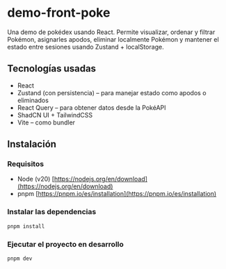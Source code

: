 # demo-front-poke

Una demo de pokédex usando React. Permite visualizar, ordenar y filtrar Pokémon, asignarles apodos, eliminar localmente Pokémon y mantener el estado entre sesiones usando Zustand + localStorage.

## Tecnologías usadas

- React
- Zustand (con persistencia) – para manejar estado como apodos o eliminados
- React Query – para obtener datos desde la PokéAPI
- ShadCN UI + TailwindCSS
- Vite – como bundler

## Instalación

### Requisitos

- Node (v20) [https://nodejs.org/en/download](https://nodejs.org/en/download)
- pnpm [https://pnpm.io/es/installation](https://pnpm.io/es/installation)

### Instalar las dependencias

```bash
pnpm install
```

### Ejecutar el proyecto en desarrollo

```bash
pnpm dev
```
